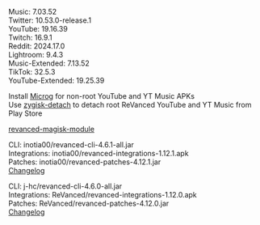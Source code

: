 Music: 7.03.52  
Twitter: 10.53.0-release.1  
YouTube: 19.16.39  
Twitch: 16.9.1  
Reddit: 2024.17.0  
Lightroom: 9.4.3  
Music-Extended: 7.13.52  
TikTok: 32.5.3  
YouTube-Extended: 19.25.39  

Install [Microg](https://github.com/ReVanced/GmsCore/releases) for non-root YouTube and YT Music APKs  
Use [zygisk-detach](https://github.com/j-hc/zygisk-detach) to detach root ReVanced YouTube and YT Music from Play Store  

[revanced-magisk-module](https://github.com/j-hc/revanced-magisk-module)
  
CLI: inotia00/revanced-cli-4.6.1-all.jar  
Integrations: inotia00/revanced-integrations-1.12.1.apk  
Patches: inotia00/revanced-patches-4.12.1.jar  
[Changelog](https://github.com/inotia00/revanced-patches/releases/tag/v4.12.1)

CLI: j-hc/revanced-cli-4.6.0-all.jar  
Integrations: ReVanced/revanced-integrations-1.12.0.apk  
Patches: ReVanced/revanced-patches-4.12.0.jar  
[Changelog](https://github.com/ReVanced/revanced-patches/releases/tag/v4.12.0)  
